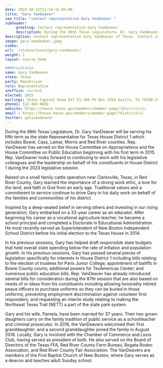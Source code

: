 ```yaml
---
date: 2023-10-22T11:54:12-05:00
title: "Gary VanDeaver"
seo_title: "contact representative Gary VanDeaver "
subheader:
     greeting: Contact representative Gary VanDeaver
     description: During the 88th Texas Legislature, Dr. Gary VanDeaver will be serving his fifth term as the state Representative for Texas House District 1 which includes Bowie, Cass, Lamar, Morris and Red River counties. Rep. VanDeaver has served on the House Committee on Appropriations and the House Committee on Public Education beginning with his first term in 2015.
description: Contact representative Gary VanDeaver of Texas. Contact information for Gary VanDeaver includes email address, phone number, and mailing address.
image: gary-vandeaver.jpeg
video:
url:  /states/texas/gary-vandeaver/
weight: 1
layout: course_home

####candidate
name: Gary VanDeaver
state: Texas
party: Republican
role: Representative
inoffice: current
elected: 2015
mailing1: State Capitol Room EXT E1.304 PO Box 2910 Austin, TX 78768-2910
phone1: 512-463-0692
website: https://house.texas.gov/members/member-page/?district=1/
email : https://house.texas.gov/members/member-page/?district=1/
twitter: garyvandeaver
---
```


During the 88th Texas Legislature, Dr. Gary VanDeaver will be serving his fifth term as the state Representative for Texas House District 1 which includes Bowie, Cass, Lamar, Morris and Red River counties. Rep. VanDeaver has served on the House Committee on Appropriations and the House Committee on Public Education beginning with his first term in 2015. Rep. VanDeaver looks forward to continuing to work with his legislative colleagues and the leadership on behalf of his constituents in House District 1 during the 2023 legislative session.

Raised on a small family cattle operation near Clarksville, Texas, in Red River County, Gary learned the importance of a strong work ethic, a love for the land, and faith in God from an early age. Traditional values and a commitment to service continue to drive Gary in his daily work on behalf of the families and communities of his district.

Inspired by a deep-seated belief in serving others and investing in our rising generation, Gary embarked on a 33-year career as an educator. After beginning his career as a vocational agriculture teacher, he became a school principal and completed a Doctorate in Educational Administration. He most recently served as Superintendent of New Boston Independent School District before his initial election to the Texas House in 2014.

In his previous sessions, Gary has helped draft responsible state budgets that held overall state spending below the rate of inflation and population growth. In his previous sessions, Gary has passed several pieces of legislation specifically for interests in House District 1 including bills relating to the election of trustees for Paris Junior College; appointment of bailiffs in Bowie County courts; additional powers for TexAmericas Center; and numerous public education bills.  Rep. VanDeaver has already introduced several bills for consideration during the 87th session that are also based on needs of or ideas from his constituents including allowing honorably retired peace officers to purchase uniforms so they can be buried in those uniforms; preventing employment discrimination against volunteer first responders; and requesting an interim study relating to making the Northeast Texas Trail (NETT) a part of the state park system.

Gary and his wife, Pamela, have been married for 37 years. Their two grown daughters carry on the family tradition of public service as a schoolteacher and criminal prosecutor. In 2016, the VanDeavers welcomed their first granddaughter, and a second granddaughter joined the family in August 2018. Locally, Gary is involved with the Chamber of Commerce and Lions Club, having served as president of both. He also served on the Board of Directors of the Texas FFA, Red River County Farm Bureau, Bogata Rodeo Association, and Red River County Fair Association. The VanDeavers are members of the First Baptist Church of New Boston, where Gary serves as a deacon and teaches adult Sunday school.
